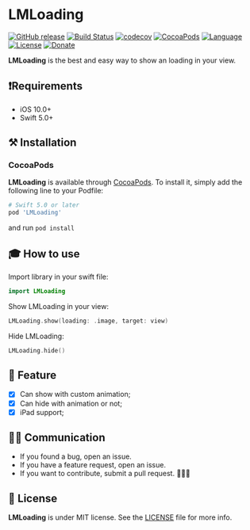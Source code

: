 # LMLoading

[![GitHub release](https://img.shields.io/github/release/limadeveloper/LMLoading.svg)](https://github.com/limadeveloper/LMLoading/releases)
[![Build Status](https://travis-ci.com/limadeveloper/LMLoading.svg?branch=master)](https://travis-ci.com/limadeveloper/LMLoading)
[![codecov](https://codecov.io/gh/limadeveloper/LMLoading/branch/master/graph/badge.svg)](https://codecov.io/gh/limadeveloper/LMLoading)
[![CocoaPods](https://img.shields.io/badge/Cocoa%20Pods-✓-4BC51D.svg?style=flat)](https://cocoapods.org/pods/LMLoading)
[![Language](https://img.shields.io/badge/language-Swift%205.0-orange.svg)](https://developer.apple.com/swift/)
[![License](https://img.shields.io/github/license/limadeveloper/LMLoading.svg)](https://raw.githubusercontent.com/limadeveloper/LMLoading/master/LICENSE)
[![Donate](https://img.shields.io/badge/Donate-PayPal-blue.svg)](https://www.paypal.com/cgi-bin/webscr?cmd=_donations&business=NZN6YS87V9ZZW&currency_code=BRL&source=url)

**LMLoading** is the best and easy way to show an loading in your view.

## ❗️Requirements

- iOS 10.0+
- Swift 5.0+

## ⚒ Installation

### CocoaPods

**LMLoading** is available through [CocoaPods](https://cocoapods.org/pods/LMLoading). To install
it, simply add the following line to your Podfile:

```ruby
# Swift 5.0 or later
pod 'LMLoading'
```

and run `pod install`

## 🎓 How to use

Import library in your swift file:

```Swift
import LMLoading
```

Show LMLoading in your view:

```Swift
LMLoading.show(loading: .image, target: view)
```

Hide LMLoading:

```swift
LMLoading.hide()
```

## 📱 Feature

- [x] Can show with custom animation;
- [x] Can hide with animation or not;
- [x] iPad support;

## 🙋🏻‍  Communication

- If you found a bug, open an issue.
- If you have a feature request, open an issue.
- If you want to contribute, submit a pull request. 👨🏻‍💻

## 📜 License

**LMLoading** is under MIT license. See the [LICENSE](https://raw.githubusercontent.com/limadeveloper/LMLoading/master/LICENSE) file for more info.
